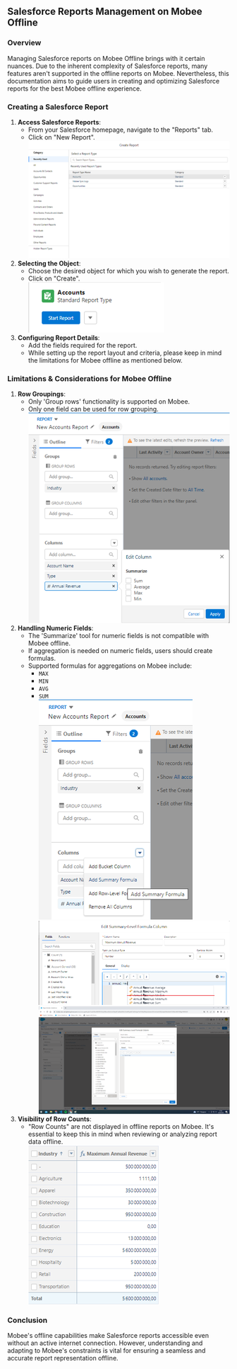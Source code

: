 ## Salesforce Reports Management on Mobee Offline

### Overview
Managing Salesforce reports on Mobee Offline brings with it certain nuances. Due to the inherent complexity of Salesforce reports, many features aren't supported in the offline reports on Mobee. Nevertheless, this documentation aims to guide users in creating and optimizing Salesforce reports for the best Mobee offline experience.

### Creating a Salesforce Report

1. **Access Salesforce Reports**:
   - From your Salesforce homepage, navigate to the "Reports" tab.
   - Click on "New Report". <br />
   ![Sample Image](./img/report_creation.png)
2. **Selecting the Object**:
   - Choose the desired object for which you wish to generate the report.
   - Click on "Create". <br />
    ![Sample Image](./img/start_report.png)
3. **Configuring Report Details**:
   - Add the fields required for the report.
   - While setting up the report layout and criteria, please keep in mind the limitations for Mobee offline as mentioned below.

### Limitations & Considerations for Mobee Offline

1. **Row Groupings**:
   - Only 'Group rows' functionality is supported on Mobee.
   - Only one field can be used for row grouping. <br />
    ![Sample Image](./img/report_fields.png)
2. **Handling Numeric Fields**:
   - The 'Summarize' tool for numeric fields is not compatible with Mobee offline.
   - If aggregation is needed on numeric fields, users should create formulas.
   - Supported formulas for aggregations on Mobee include:
     - `MAX`
     - `MIN`
     - `AVG`
     - `SUM` <br />
    ![Sample Image](./img/summary_formula1.png)
    ![Sample Image](./img/summary_formula1bis.png)
    ![Sample Image](./img/summary_formula2.png)
3. **Visibility of Row Counts**:
   - "Row Counts" are not displayed in offline reports on Mobee. It's essential to keep this in mind when reviewing or analyzing report data offline. <br />
   ![Sample Image](./img/last_report.png)

### Conclusion

Mobee's offline capabilities make Salesforce reports accessible even without an active internet connection. However, understanding and adapting to Mobee's constraints is vital for ensuring a seamless and accurate report representation offline.
